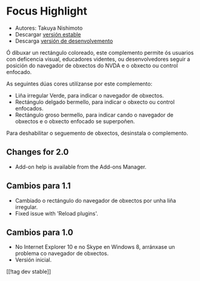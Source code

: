 # Focus Highlight #

* Autores: Takuya Nishimoto
* Descargar [versión estable][2]
* Descarga [versión de desenvolvemento][1]

Ó dibuxar un rectángulo coloreado, este complemento permite ós usuarios con
deficencia visual, educadores videntes, ou desenvolvedores seguir a posición
do navegador de obxectos do NVDA e o obxecto ou control enfocado.

As seguintes dúas cores utilízanse por este complemento:

* Liña irregular Verde, para indicar o navegador de obxectos.
* Rectángulo delgado bermello, para indicar o obxecto ou control enfocados.
* Rectángulo groso bermello, para indicar cando o navegador de obxectos e o
  obxecto enfocado se superpoñen.

Para deshabilitar o seguemento de obxectos, desinstala o complemento.

## Changes for 2.0 ##

* Add-on help is available from the Add-ons Manager.

## Cambios para 1.1 ##

* Cambiado o rectángulo do navegador de obxectos por unha liña irregular.
* Fixed issue with 'Reload plugins'.

## Cambios para  1.0 ##

* No Internet Explorer 10 e no Skype en Windows 8, arránxase un problema co
  navegador de obxectos.
* Versión inicial.

[[!tag dev stable]]

[1]: http://addons.nvda-project.org/files/get.php?file=fh-dev

[2]: http://addons.nvda-project.org/files/get.php?file=fh
